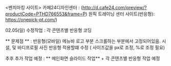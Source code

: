 <벤치마킹 사이트> 
카페24디자인센터  : (http://d.cafe24.com/preview/?productCode=PTHD766553&frame=P) 
원픽 트레이닝 센터 사이트(반응형): https://onepick-pt.com/) 
  
02.05(일) 수정작업 : 각 콘텐츠별 반응형 코딩 
               
** 문제점 **  : 반응형(모바일) 메뉴바 로고 부분 스크롤하는 부분에서 고정되어있음. 
               시설, 및 바디프로필 사진 반응형 적용할떄 수정 ( 사이즈값을 px로 조정, %로 조정 필요)

추후 추가 작업 예정 : ** 메인화면 슬라이드 작업** + 각 콘텐츠별 반응형 작업 예정



